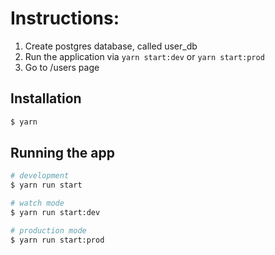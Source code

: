 # Instructions:
1. Create postgres database, called user_db
2. Run the application via `yarn start:dev` or `yarn start:prod`
3. Go to /users page

## Installation

```bash
$ yarn
```

## Running the app

```bash
# development
$ yarn run start

# watch mode
$ yarn run start:dev

# production mode
$ yarn run start:prod
```
